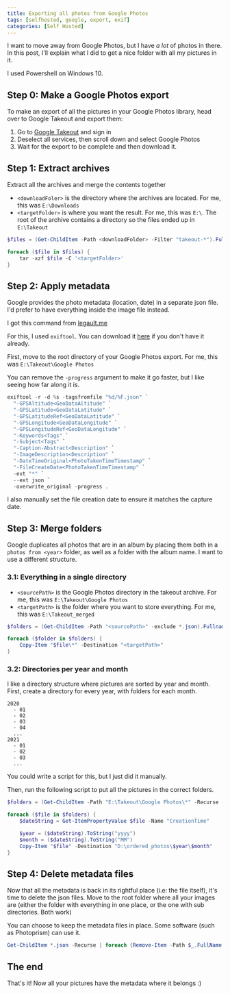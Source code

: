 ```yaml
---
title: Exporting all photos from Google Photos
tags: [selfhosted, google, export, exif]
categories: [Self Hosted]
---
```


I want to move away from Google Photos, but I have *a lot* of photos in there. 
In this post, I'll explain what I did to get a nice folder with all my pictures in it.

I used Powershell on Windows 10.

## Step 0: Make a Google Photos export
To make an export of all the pictures in your Google Photos library, head over to Google Takeout and export them:

1. Go to [Google Takeout](https://takeout.google.com) and sign in
2. Deselect all services, then scroll down and select Google Photos
3. Wait for the export to be complete and then download it. 


## Step 1: Extract archives
Extract all the archives and merge the contents together

- `<downloadFoler>` is the directory where the archives are located. For me, this was `E:\Downloads`
- `<targetFolder>` is where you want the result. For me, this was `E:\`. The root of the archive contains a directory so the files ended up in `E:\Takeout`

```powershell
$files = (Get-ChildItem -Path <downloadFolder> -Filter "takeout-*").Fullname

foreach ($file in $files) {
    tar -xzf $file -C '<targetFolder>'
}
```

## Step 2: Apply metadata
Google provides the photo metadata (location, date) in a separate json file. I'd prefer to have everything inside the image file instead.

I got this command from [legault.me](https://legault.me/post/correctly-migrate-away-from-google-photos-to-icloud)

For this, I used `exiftool`. You can download it [here](https://exiftool.org) if you don't have it already.

First, move to the root directory of your Google Photos export. For me, this was `E:\Takeout\Google Photos`

You can remove the `-progress` argument to make it go faster, but I like seeing how far along it is.

```powershell
exiftool -r -d %s -tagsfromfile "%d/%F.json" `
  "-GPSAltitude<GeoDataAltitude" `
  "-GPSLatitude<GeoDataLatitude" `
  "-GPSLatitudeRef<GeoDataLatitude" `
  "-GPSLongitude<GeoDataLongitude" `
  "-GPSLongitudeRef<GeoDataLongitude" `
  "-Keywords<Tags" `
  "-Subject<Tags" `
  "-Caption-Abstract<Description" `
  "-ImageDescription<Description" `
  "-DateTimeOriginal<PhotoTakenTimeTimestamp" `
  "-FileCreateDate<PhotoTakenTimeTimestamp" `
  -ext "*" `
  --ext json `
  -overwrite_original -progress .
```

I also manually set the file creation date to ensure it matches the capture date.

## Step 3: Merge folders
Google duplicates all photos that are in an album by placing them both in a `photos from <year>` folder, as well as a folder with the album name. I want to use a different structure.

### 3.1: Everything in a single directory

- `<sourcePath>` is the Google Photos directory in the takeout archive. For me, this was `E:\Takeout\Google Photos`
- `<targetPath>` is the folder where you want to store everything. For me, this was `E:\Takeout_merged`

```powershell
$folders = (Get-ChildItem -Path "<sourcePath>" -exclude *.json).Fullname

foreach ($folder in $folders) {
    Copy-Item "$file\*" -Destination "<targetPath>"
}

```

### 3.2: Directories per year and month

I like a directory structure where pictures are sorted by year and month. 
First, create a directory for every year, with folders for each month. 

```
2020
  - 01
  - 02
  - 03
  - 04
  ...
2021
  - 01
  - 02
  - 03
  ...
```

You could write a script for this, but I just did it manually.

Then, run the following script to put all the pictures in the correct folders.

```powershell
$folders = (Get-ChildItem -Path "E:\Takeout\Google Photos\*" -Recurse -Attributes !Directory -exclude *.json).Fullname

foreach ($file in $folders) {
	$dateString = Get-ItemPropertyValue $file -Name "CreationTime"

	$year = ($dateString).ToString("yyyy")
	$month = ($dateString).ToString("MM")
	Copy-Item "$file" -Destination "D:\ordered_photos\$year\$month"
}
```

## Step 4: Delete metadata files

Now that all the metadata is back in its rightful place (i.e: the file itself), it's time to delete the json files. 
Move to the root folder where all your images are (either the folder with everything in one place, or the one with sub directories. Both work)

You can choose to keep the metadata files in place. Some software (such as Photoprism) can use it.

```powershell
Get-ChildItem *.json -Recurse | foreach {Remove-Item -Path $_.FullName }
```

## The end
That's it! Now all your pictures have the metadata where it belongs :)